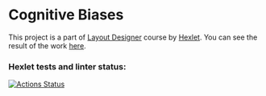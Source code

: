 # Cognitive Biases 
This project is a part of [Layout Designer](https://ru.hexlet.io/professions/layout-designer) course by [Hexlet](https://ru.hexlet.io/).
You can see the result of the work [here](https://hawkprimarch.github.io/Cognitive-Distortions/).
### Hexlet tests and linter status:
[![Actions Status](https://github.com/hawkprimarch/layout-designer-project-58/workflows/hexlet-check/badge.svg)](https://github.com/hawkprimarch/layout-designer-project-58/actions)
